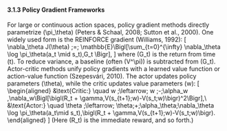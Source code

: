 #### 3.1.3 Policy Gradient Frameworks

For large or continuous action spaces, policy gradient methods directly parametrize \(\pi_\theta\) (Peters & Schaal, 2008; Sutton et al., 2000). One widely used form is the REINFORCE gradient (Williams, 1992):
\[
\nabla_\theta J(\theta) \;=\; \mathbb{E}\Bigl[\sum_{t=0}^{\infty} \nabla_\theta \log \pi_\theta(a_t \mid s_t)\,G_t \Bigr],
\]
where \(G_t\) is the return from time \(t\). To reduce variance, a baseline (often \(V^\pi\)) is subtracted from \(G_t\). Actor-critic methods unify policy gradients with a learned value function or action-value function (Szepesvári, 2010). The actor updates policy parameters \(\theta\), while the critic updates value parameters \(w\):
\[
\begin{aligned}
&\text{Critic:} \quad w \;\leftarrow\; w \;-\;\alpha_w \,\nabla_w\Bigl[\bigl(R_t + \gamma\,V(s_{t+1};w)-V(s_t;w)\bigr)^2\Bigr],\\
&\text{Actor:} \quad \theta \;\leftarrow\; \theta\;+\;\alpha_\theta\;\nabla_\theta \log \pi_\theta(a_t\mid s_t)\,\bigl(R_t + \gamma\,V(s_{t+1};w)-V(s_t;w)\bigr).
\end{aligned}
\]
(Here \(R_t\) is the immediate reward, and so forth.)
